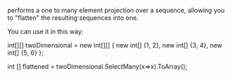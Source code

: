  performs a one to many element projection over a sequence, allowing you to "flatten" the resulting sequences into one.

You can use it in this way:

int[][] twoDimensional = new int[][] { 
                                      new int[] {1, 2},
                                      new int[] {3, 4},
                                      new int[] {5, 6}
                                     };

int [] flattened = twoDimensional.SelectMany(x=>x).ToArray();